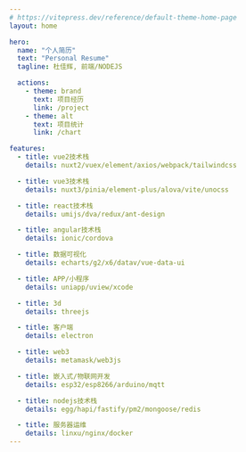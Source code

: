 ```yaml
---
# https://vitepress.dev/reference/default-theme-home-page
layout: home

hero:
  name: "个人简历"
  text: "Personal Resume"
  tagline: 杜佳辉, 前端/NODEJS

  actions:
    - theme: brand
      text: 项目经历
      link: /project
    - theme: alt
      text: 项目统计
      link: /chart

features:
  - title: vue2技术栈
    details: nuxt2/vuex/element/axios/webpack/tailwindcss

  - title: vue3技术栈
    details: nuxt3/pinia/element-plus/alova/vite/unocss

  - title: react技术栈
    details: umijs/dva/redux/ant-design

  - title: angular技术栈
    details: ionic/cordova

  - title: 数据可视化
    details: echarts/g2/x6/datav/vue-data-ui

  - title: APP/小程序
    details: uniapp/uview/xcode

  - title: 3d
    details: threejs

  - title: 客户端
    details: electron

  - title: web3
    details: metamask/web3js

  - title: 嵌入式/物联网开发
    details: esp32/esp8266/arduino/mqtt

  - title: nodejs技术栈
    details: egg/hapi/fastify/pm2/mongoose/redis

  - title: 服务器运维
    details: linxu/nginx/docker
---
```


